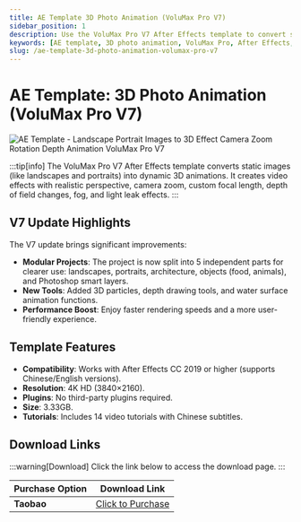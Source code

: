 ```yaml
---
title: AE Template 3D Photo Animation (VoluMax Pro V7)
sidebar_position: 1
description: Use the VoluMax Pro V7 After Effects template to convert static landscape and portrait images into dynamic 3D animations with camera zoom, rotation, and depth effects.
keywords: [AE template, 3D photo animation, VoluMax Pro, After Effects, Videohive, image to video, 3D effect]
slug: /ae-template-3d-photo-animation-volumax-pro-v7
---
```

<!--Above is Setting Part-generate depend on content meet Google Seo, you need to balance automation efficiency with Google’s core ranking factors—especially E-E-A-T (Experience, Expertise, Authoritativeness, Trustworthiness), -->

<!--First Part-This is Title -->
# AE Template: 3D Photo Animation (VoluMax Pro V7)

<!--Second Part-This is First Banner -->
![AE Template - Landscape Portrait Images to 3D Effect Camera Zoom Rotation Depth Animation VoluMax Pro V7](https://www.gfxcamp.com/wp-content/uploads/2021/01/VoluMax-V7.jpg)

:::tip[info]
The VoluMax Pro V7 After Effects template converts static images (like landscapes and portraits) into dynamic 3D animations. It creates video effects with realistic perspective, camera zoom, custom focal length, depth of field changes, fog, and light leak effects.
:::

## V7 Update Highlights

The V7 update brings significant improvements:

- **Modular Projects**: The project is now split into 5 independent parts for clearer use: landscapes, portraits, architecture, objects (food, animals), and Photoshop smart layers.
- **New Tools**: Added 3D particles, depth drawing tools, and water surface animation functions.
- **Performance Boost**: Enjoy faster rendering speeds and a more user-friendly experience.

## Template Features

- **Compatibility**: Works with After Effects CC 2019 or higher (supports Chinese/English versions).
- **Resolution**: 4K HD (3840×2160).
- **Plugins**: No third-party plugins required.
- **Size**: 3.33GB.
- **Tutorials**: Includes 14 video tutorials with Chinese subtitles.

<!-- The Last Part-Download -->
## Download Links
:::warning[Download]
Click the link below to access the download page.
:::

| Purchase Option | Download Link |
|---|---|
| **Taobao** | [Click to Purchase](https://item.taobao.com/item.htm?id=555242029647) |
